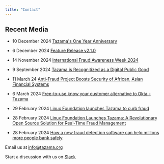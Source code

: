 ```yaml
---
title: "Contact"
---
```


<!-- Google tag (gtag.js) -->
<script src="https://www.googletagmanager.com/gtag/js?id=G-PZL0S57CC7" integrity="sha384-VHjxUTx/hhzdIOp4B+1uudBz9pmgepYfOpcEc3Qspl5M1gW6rnWMFCEOMXQ3z8JT" crossorigin="anonymous"></script>
<script>
  window.dataLayer = window.dataLayer || [];
  function gtag(){dataLayer.push(arguments);}
  gtag('js', new Date());

  gtag('config', 'G-PZL0S57CC7');
</script>

## Recent Media

- 10 December 2024 [Tazama's One Year Anniversary](../first-anniversary)

- 6 December 2024 [Feature Release v2.1.0](../feature-release-v2.1.0)

- 14 November 2024 [International Fraud Awareness Week 2024](../fraud-week-2024)

- 9 September 2024 [Tazama is Recognitized as a Digital Public Good](../dpg)

- 11 March 24 [Anti-Fraud Project Boosts Security of African, Asian Financial Systems](https://www.darkreading.com/cyber-risk/anti-fraud-project-boosts-security-of-african-asian-financial-systems)

- 6 March 2024 [Free-to-use know your customer alternative to Okta - Tazama](https://techhq.com/2024/03/open-source-kyc-payment-verification-aml/)

- 29 February 2024 [Linux Foundation launches Tazama to curb fraud](https://itweb.africa/content/lLn14MmQp8yMJ6Aa)

- 28 February 2024 [Linux Foundation Launches Tazama: A Revolutionary Open Source Solution for Real-Time Fraud Management](https://www.linuxfoundation.org/press/linux-foundation-launches-tazama-for-real-time-fraud-management)

- 28 February 2024 [How a new fraud detection software can help millions more people bank safely](https://www.gatesfoundation.org/ideas/articles/open-source-financial-inclusion-tazama)

Email us at [info@tazama.org](mailto:info@tazama.org)

Start a discussion with us on [Slack](https://slack.tazama.org/)
